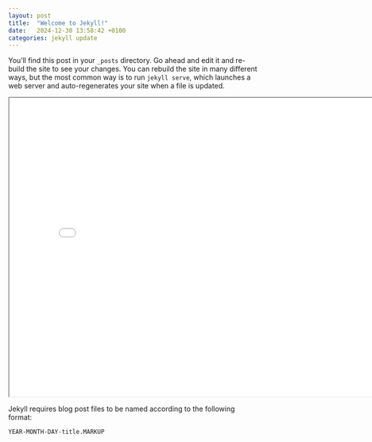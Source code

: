 ```yaml
---
layout: post
title:  "Welcome to Jekyll!"
date:   2024-12-30 13:58:42 +0100
categories: jekyll update
---
```

You’ll find this post in your `_posts` directory. Go ahead and edit it and re-build the site to see your changes. You can rebuild the site in many different ways, but the most common way is to run `jekyll serve`, which launches a web server and auto-regenerates your site when a file is updated.

<iframe src="/assets/Thesis/figure.html" width="800" height="600"></iframe>



Jekyll requires blog post files to be named according to the following format:

`YEAR-MONTH-DAY-title.MARKUP`


